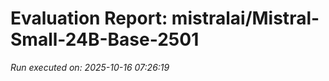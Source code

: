 # Evaluation Report: mistralai/Mistral-Small-24B-Base-2501

*Run executed on: 2025-10-16 07:26:19*

